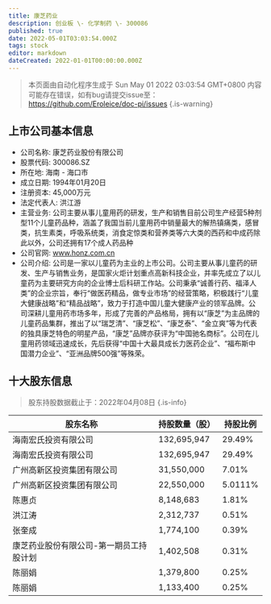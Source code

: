 ```yaml
---
title: 康芝药业
description: 创业板 \- 化学制药 \- 300086
published: true
date: 2022-05-01T03:03:54.000Z
tags: stock
editor: markdown
dateCreated: 2022-01-01T00:00:00.000Z
---
```


> 本页面由自动化程序生成于 Sun May 01 2022 03:03:54 GMT+0800
> 内容可能存在错误，如有bug请提交issue至：https://github.com/Eroleice/doc-pi/issues
{.is-warning}

## 上市公司基本信息
- 公司名称: 康芝药业股份有限公司
- 股票代码: 300086.SZ
- 所在地: 海南 - 海口市
- 成立日期: 1994年01月20日
- 注册资本: 45,000万元
- 法定代表人: 洪江游
- 主营业务: 公司主要从事儿童用药的研发，生产和销售目前公司生产经营5种剂型11个儿童药品种，涵盖了我国当前儿童用药中销量最大的解热镇痛类，感冒类，抗生素类，呼吸系统类，消食定惊类和营养类等六大类的西药和中成药除此以外，公司还拥有17个成人药品种
- 公司官网: www.honz.com.cn
- 公司介绍: 公司是一家以儿童药为主业的上市公司。公司主要从事儿童药的研发、生产与销售业务，是国家火炬计划重点高新科技企业，并率先成立了以儿童药为主要研究方向的企业博士后科研工作站。公司秉承“诚善行药、福泽人类”的企业宗旨，奉行“做医药精品，做专业市场”的经营策略，积极践行“儿童大健康战略”和“精品战略”，致力于打造中国儿童大健康产业的领军品牌。公司深耕儿童用药市场多年，形成了完善的产品格局，拥有以“康芝”为主品牌的儿童药品集群，推出了以“瑞芝清”、“康芝松”、“康芝泰”、“金立爽”等为代表的独具康芝特色的明星产品，“康芝”品牌亦获评为“中国驰名商标”。公司在儿童用药领域迅速成长，先后获得“中国十大最具成长力医药企业”、“福布斯中国潜力企业”、“亚洲品牌500强”等殊荣。


## 十大股东信息
> 股东持股数据截止于：2022年04月08日
{.is-info}

| 股东名称 | 持股数量（股） | 持股比例 |
| --- | --- | --- |
| 海南宏氏投资有限公司 | 132,695,947 | 29.49% |
| 海南宏氏投资有限公司 | 132,695,947 | 29.49% |
| 广州高新区投资集团有限公司 | 31,550,000 | 7.01% |
| 广州高新区投资集团有限公司 | 22,550,000 | 5.0111% |
| 陈惠贞 | 8,148,683 | 1.81% |
| 洪江涛 | 2,312,737 | 0.51% |
| 张奎成 | 1,774,100 | 0.39% |
| 康芝药业股份有限公司-第一期员工持股计划 | 1,402,508 | 0.31% |
| 陈丽娟 | 1,379,800 | 0.25% |
| 陈丽娟 | 1,133,400 | 0.25% |




